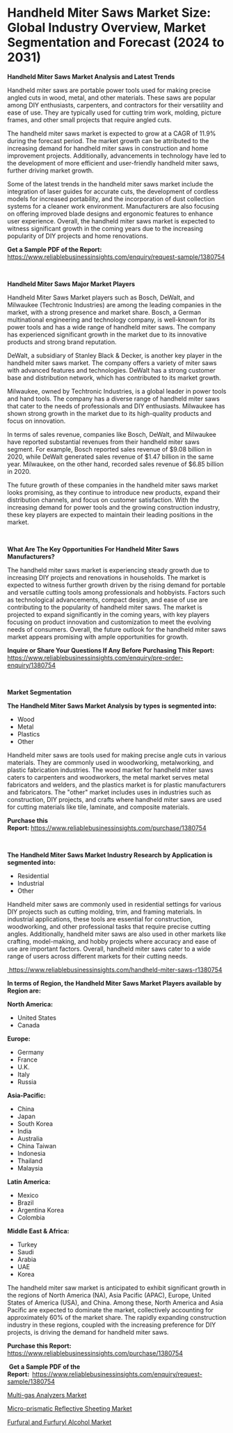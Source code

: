 <p><h1>Handheld Miter Saws Market Size: Global Industry Overview, Market Segmentation and Forecast (2024 to 2031)</h1></p><p><strong>Handheld Miter Saws Market Analysis and Latest Trends</strong></p>
<p><p>Handheld miter saws are portable power tools used for making precise angled cuts in wood, metal, and other materials. These saws are popular among DIY enthusiasts, carpenters, and contractors for their versatility and ease of use. They are typically used for cutting trim work, molding, picture frames, and other small projects that require angled cuts.</p><p>The handheld miter saws market is expected to grow at a CAGR of 11.9% during the forecast period. The market growth can be attributed to the increasing demand for handheld miter saws in construction and home improvement projects. Additionally, advancements in technology have led to the development of more efficient and user-friendly handheld miter saws, further driving market growth.</p><p>Some of the latest trends in the handheld miter saws market include the integration of laser guides for accurate cuts, the development of cordless models for increased portability, and the incorporation of dust collection systems for a cleaner work environment. Manufacturers are also focusing on offering improved blade designs and ergonomic features to enhance user experience. Overall, the handheld miter saws market is expected to witness significant growth in the coming years due to the increasing popularity of DIY projects and home renovations.</p></p>
<p><strong>Get a Sample PDF of the Report:&nbsp;</strong> <a href="https://www.reliablebusinessinsights.com/enquiry/request-sample/1380754">https://www.reliablebusinessinsights.com/enquiry/request-sample/1380754</a></p>
<p>&nbsp;</p>
<p><strong>Handheld Miter Saws Major Market Players</strong></p>
<p><p>Handheld Miter Saws Market players such as Bosch, DeWalt, and Milwaukee (Techtronic Industries) are among the leading companies in the market, with a strong presence and market share. Bosch, a German multinational engineering and technology company, is well-known for its power tools and has a wide range of handheld miter saws. The company has experienced significant growth in the market due to its innovative products and strong brand reputation.</p><p>DeWalt, a subsidiary of Stanley Black & Decker, is another key player in the handheld miter saws market. The company offers a variety of miter saws with advanced features and technologies. DeWalt has a strong customer base and distribution network, which has contributed to its market growth.</p><p>Milwaukee, owned by Techtronic Industries, is a global leader in power tools and hand tools. The company has a diverse range of handheld miter saws that cater to the needs of professionals and DIY enthusiasts. Milwaukee has shown strong growth in the market due to its high-quality products and focus on innovation.</p><p>In terms of sales revenue, companies like Bosch, DeWalt, and Milwaukee have reported substantial revenues from their handheld miter saws segment. For example, Bosch reported sales revenue of $9.08 billion in 2020, while DeWalt generated sales revenue of $1.47 billion in the same year. Milwaukee, on the other hand, recorded sales revenue of $6.85 billion in 2020.</p><p>The future growth of these companies in the handheld miter saws market looks promising, as they continue to introduce new products, expand their distribution channels, and focus on customer satisfaction. With the increasing demand for power tools and the growing construction industry, these key players are expected to maintain their leading positions in the market.</p></p>
<p>&nbsp;</p>
<p><strong>What Are The Key Opportunities For Handheld Miter Saws Manufacturers?</strong></p>
<p><p>The handheld miter saws market is experiencing steady growth due to increasing DIY projects and renovations in households. The market is expected to witness further growth driven by the rising demand for portable and versatile cutting tools among professionals and hobbyists. Factors such as technological advancements, compact design, and ease of use are contributing to the popularity of handheld miter saws. The market is projected to expand significantly in the coming years, with key players focusing on product innovation and customization to meet the evolving needs of consumers. Overall, the future outlook for the handheld miter saws market appears promising with ample opportunities for growth.</p></p>
<p><strong>Inquire or Share Your Questions If Any Before Purchasing This Report:</strong> <a href="https://www.reliablebusinessinsights.com/enquiry/pre-order-enquiry/1380754">https://www.reliablebusinessinsights.com/enquiry/pre-order-enquiry/1380754</a></p>
<p>&nbsp;</p>
<p><strong>Market Segmentation</strong></p>
<p><strong>The Handheld Miter Saws Market Analysis by types is segmented into:</strong></p>
<p><ul><li>Wood</li><li>Metal</li><li>Plastics</li><li>Other</li></ul></p>
<p><p>Handheld miter saws are tools used for making precise angle cuts in various materials. They are commonly used in woodworking, metalworking, and plastic fabrication industries. The wood market for handheld miter saws caters to carpenters and woodworkers, the metal market serves metal fabricators and welders, and the plastics market is for plastic manufacturers and fabricators. The "other" market includes uses in industries such as construction, DIY projects, and crafts where handheld miter saws are used for cutting materials like tile, laminate, and composite materials.</p></p>
<p><strong>Purchase this Report:&nbsp;</strong><a href="https://www.reliablebusinessinsights.com/purchase/1380754">https://www.reliablebusinessinsights.com/purchase/1380754</a></p>
<p>&nbsp;</p>
<p><strong>The Handheld Miter Saws Market Industry Research by Application is segmented into:</strong></p>
<p><ul><li>Residential</li><li>Industrial</li><li>Other</li></ul></p>
<p><p>Handheld miter saws are commonly used in residential settings for various DIY projects such as cutting molding, trim, and framing materials. In industrial applications, these tools are essential for construction, woodworking, and other professional tasks that require precise cutting angles. Additionally, handheld miter saws are also used in other markets like crafting, model-making, and hobby projects where accuracy and ease of use are important factors. Overall, handheld miter saws cater to a wide range of users across different markets for their cutting needs.</p></p>
<p><a href="https://www.reliablebusinessinsights.com/handheld-miter-saws-r1380754">&nbsp;https://www.reliablebusinessinsights.com/handheld-miter-saws-r1380754</a></p>
<p><strong>In terms of Region, the Handheld Miter Saws Market Players available by Region are:</strong></p>
<p>
    <p> <strong> North America: </strong>
        <ul>
            <li>United States</li>
            <li>Canada</li>
        </ul>
        </p> 
    <p> <strong> Europe: </strong>
        <ul>
            <li>Germany</li>
            <li>France</li>
            <li>U.K.</li>
            <li>Italy</li>
            <li>Russia</li>
        </ul>
        </p> 
    <p> <strong> Asia-Pacific: </strong>
        <ul>
            <li>China</li>
            <li>Japan</li>
            <li>South Korea</li>
            <li>India</li>
            <li>Australia</li>
            <li>China Taiwan</li>
            <li>Indonesia</li>
            <li>Thailand</li>
            <li>Malaysia</li>
        </ul>
        </p> 
    <p> <strong> Latin America: </strong>
        <ul>
            <li>Mexico</li>
            <li>Brazil</li>
            <li>Argentina Korea</li>
            <li>Colombia</li>
        </ul>
        </p> 
    <p> <strong> Middle East & Africa: </strong>
        <ul>
            <li>Turkey</li>
            <li>Saudi</li>
            <li>Arabia</li>
            <li>UAE</li>
            <li>Korea</li>
        </ul>
    </p>
    </p>
<p><p>The handheld miter saw market is anticipated to exhibit significant growth in the regions of North America (NA), Asia Pacific (APAC), Europe, United States of America (USA), and China. Among these, North America and Asia Pacific are expected to dominate the market, collectively accounting for approximately 60% of the market share. The rapidly expanding construction industry in these regions, coupled with the increasing preference for DIY projects, is driving the demand for handheld miter saws.</p></p>
<p><strong>Purchase this Report: </strong><a href="https://www.reliablebusinessinsights.com/purchase/1380754">https://www.reliablebusinessinsights.com/purchase/1380754</a></p>
<p>&nbsp;<strong>Get a Sample PDF of the Report:&nbsp;&nbsp;</strong><a href="https://www.reliablebusinessinsights.com/enquiry/request-sample/1380754">https://www.reliablebusinessinsights.com/enquiry/request-sample/1380754</a></p>
<p><strong></strong></p>
<p><p><a href="https://www.linkedin.com/pulse/global-multi-gas-analyzers-market-size-amp-share-analysis-qt5tf">Multi-gas Analyzers Market</a></p><p><a href="https://www.linkedin.com/pulse/micro-prismatic-reflective-sheeting-market-size-amp-share-analysis-kebuc">Micro-prismatic Reflective Sheeting Market</a></p><p><a href="https://www.linkedin.com/pulse/global-furfural-furfuryl-alcohol-market-focus-application-end-use-ljo4c">Furfural and Furfuryl Alcohol Market</a></p></p>